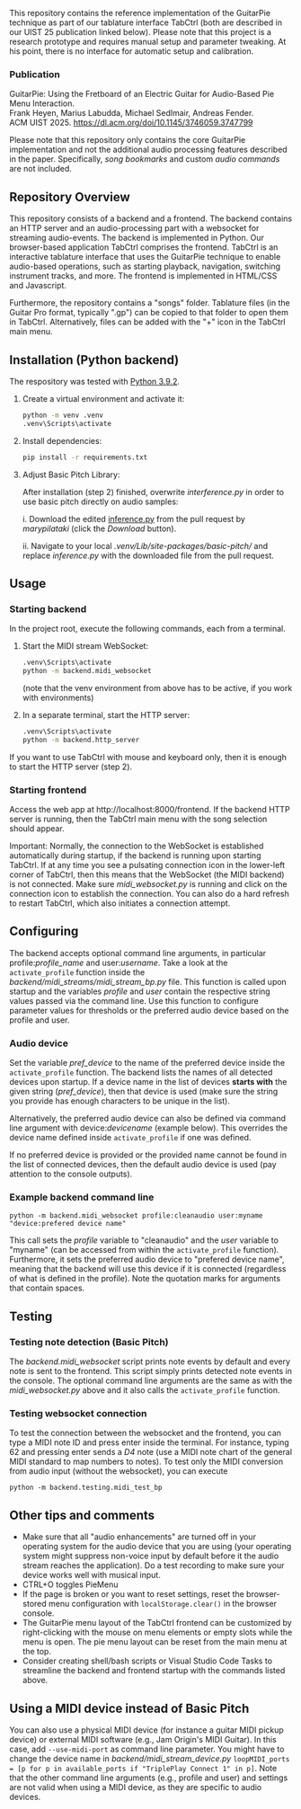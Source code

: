 This repository contains the reference implementation of the GuitarPie technique as part of our tablature interface TabCtrl (both are described in our UIST 25 publication linked below).
Please note that this project is a research prototype and requires manual setup and parameter tweaking.
At his point, there is no interface for automatic setup and calibration.


### Publication

GuitarPie: Using the Fretboard of an Electric Guitar for Audio-Based Pie Menu Interaction.<br />
Frank Heyen, Marius Labudda, Michael Sedlmair, Andreas Fender.<br />
ACM UIST 2025. https://dl.acm.org/doi/10.1145/3746059.3747799

Please note that this repository only contains the core GuitarPie implementation and not the additional audio processing features described in the paper.
Specifically, _song bookmarks_ and custom _audio commands_ are not included.

## Repository Overview

This repository consists of a backend and a frontend.
The backend contains an HTTP server and an audio-processing part with a websocket for streaming audio-events.
The backend is implemented in Python.
Our browser-based application TabCtrl comprises the frontend.
TabCtrl is an interactive tablature interface that uses the GuitarPie technique to enable audio-based operations, such as starting playback, navigation, switching instrument tracks, and more.
The frontend is implemented in HTML/CSS and Javascript.

Furthermore, the repository contains a "songs" folder.
Tablature files (in the Guitar Pro format, typically ".gp") can be copied to that folder to open them in TabCtrl.
Alternatively, files can be added with the "+" icon in the TabCtrl main menu.

## Installation (Python backend)

The respository was tested with [Python 3.9.2](https://www.python.org/downloads/release/python-392/).

1. Create a virtual environment and activate it:

    ```sh
    python -m venv .venv
    .venv\Scripts\activate
    ```

2. Install dependencies:

    ```sh
    pip install -r requirements.txt
    ```

3. Adjust Basic Pitch Library:

    After installation (step 2) finished, overwrite _interference.py_ in order to use basic pitch directly on audio samples:

    i. Download the edited [inference.py](https://github.com/spotify/basic-pitch/blob/2492048b29ef1363f6566fed75b8add1a812c7b3/basic_pitch/inference.py) from the pull request by _marypilataki_ (click the _Download_ button).

    ii. Navigate to your local _.venv/Lib/site-packages/basic-pitch/_ and replace _inference.py_ with the downloaded file from the pull request.

## Usage

### Starting backend

In the project root, execute the following commands, each from a terminal.

1. Start the MIDI stream WebSocket:

    ```sh
    .venv\Scripts\activate
    python -m backend.midi_websocket
    ```
    (note that the venv environment from above has to be active, if you work with environments)

2. In a separate terminal, start the HTTP server:

    ```sh
    .venv\Scripts\activate
    python -m backend.http_server
    ```

If you want to use TabCtrl with mouse and keyboard only, then it is enough to start the HTTP server (step 2).

### Starting frontend

Access the web app at http://localhost:8000/frontend.
If the backend HTTP server is running, then the TabCtrl main menu with the song selection should appear.

Important: Normally, the connection to the WebSocket is established automatically during startup, if the backend is running upon starting TabCtrl.
If at any time you see a pulsating connection icon in the lower-left corner of TabCtrl, then this means that the WebSocket (the MIDI backend) is not connected.
Make sure _midi_websocket.py_ is running and click on the connection icon to establish the connection.
You can also do a hard refresh to restart TabCtrl, which also initiates a connection attempt.

## Configuring

The backend accepts optional command line arguments, in particular profile:_profile_name_ and user:_username_.
Take a look at the ```activate_profile``` function inside the _backend/midi_streams/midi_stream_bp.py_ file.
This function is called upon startup and the variables _profile_ and _user_ contain the respective string values passed via the command line.
Use this function to configure parameter values for thresholds or the preferred audio device based on the profile and user.

### Audio device

Set the variable _pref_device_ to the name of the preferred device inside the ```activate_profile``` function.
The backend lists the names of all detected devices upon startup.
If a device name in the list of devices **starts with** the given string (_pref_device_), then that device is used (make sure the string you provide has enough characters to be unique in the list).

Alternatively, the preferred audio device can also be defined via command line argument with device:_devicename_ (example below).
This overrides the device name defined inside ```activate_profile``` if one was defined.

If no preferred device is provided or the provided name cannot be found in the list of connected devices, then the default audio device is used (pay attention to the console outputs).

### Example backend command line

    python -m backend.midi_websocket profile:cleanaudio user:myname "device:prefered device name"

This call sets the _profile_ variable to "cleanaudio" and the _user_ variable to "myname" (can be accessed from within the ```activate_profile``` function).
Furthermore, it sets the preferred audio device to "prefered device name", meaning that the backend will use this device if it is connected (regardless of what is defined in the profile).
Note the quotation marks for arguments that contain spaces.

## Testing

### Testing note detection (Basic Pitch)

The _backend.midi_websocket_ script prints note events by default and every note is sent to the frontend.
This script simply prints detected note events in the console.
The optional command line arguments are the same as with the _midi_websocket.py_ above and it also calls the ```activate_profile``` function.

### Testing websocket connection

To test the connection between the websocket and the frontend, you can type a MIDI note ID and press enter inside the terminal.
For instance, typing 62 and pressing enter sends a _D4_ note (use a MIDI note chart of the general MIDI standard to map numbers to notes).
To test only the MIDI conversion from audio input (without the websocket), you can execute

    python -m backend.testing.midi_test_bp

## Other tips and comments

- Make sure that all "audio enhancements" are turned off in your operating system for the audio device that you are using (your operating system might suppress non-voice input by default before it the audio stream reaches the application). Do a test recording to make sure your device works well with musical input.
- CTRL+O toggles PieMenu
- If the page is broken or you want to reset settings, reset the browser-stored menu configuration with `localStorage.clear()` in the browser console.
- The GuitarPie menu layout of the TabCtrl frontend can be customized by right-clicking with the mouse on menu elements or empty slots while the menu is open. The pie menu layout can be reset from the main menu at the top.
- Consider creating shell/bash scripts or Visual Studio Code Tasks to streamline the backend and frontend startup with the commands listed above.

## Using a MIDI device instead of Basic Pitch

You can also use a physical MIDI device (for instance a guitar MIDI pickup device) or external MIDI software (e.g., Jam Origin's MIDI Guitar).
In this case, add `--use-midi-port` as command line parameter.
You might have to change the device name in _backend/midi_stream_device.py_
`loopMIDI_ports = [p for p in available_ports if "TriplePlay Connect 1" in p]`.
Note that the other command line arguments (e.g., profile and user) and settings are not valid when using a MIDI device, as they are specific to audio devices.
